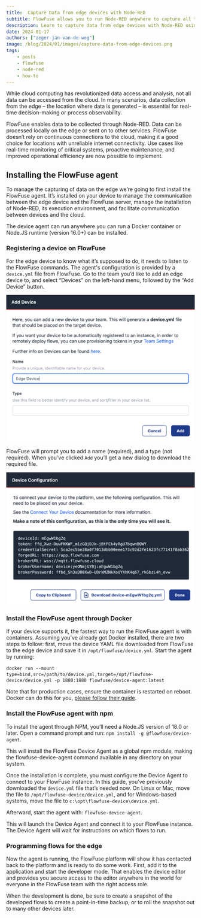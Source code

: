 ```yaml
---
title:  Capture Data from edge devices with Node-RED
subtitle: FlowFuse allows you to run Node-RED anywhere to capture all the data
description: Learn to capture data from edge devices with Node-RED using FlowFuse. Install the agent via Docker or npm, configure device registration, and program custom flows.
date: 2024-01-17
authors: ["zeger-jan-van-de-weg"]
image: /blog/2024/01/images/capture-data-from-edge-devices.png
tags:
    - posts
    - flowfuse
    - node-red
    - how-to
---
```


While cloud computing has revolutionized data access and analysis, not all data can be accessed from the cloud. In many scenarios, data collection from the edge – the location where data is generated – is essential for real-time decision-making or process observability.

<!--more-->

FlowFuse enables data to be collected through Node-RED. Data can be processed locally on the edge or sent on to other services. FlowFuse doesn’t rely on continuous connections to the cloud, making it a good choice for locations with unreliable internet connectivity. Use cases like real-time monitoring of critical systems, proactive maintenance, and improved operational efficiency are now possible to implement.

## Installing the FlowFuse agent

To manage the capturing of data on the edge we’re going to first install the FlowFuse agent. It’s installed on your device to manage the communication between the edge device and the FlowFuse server, manage the installation of Node-RED, its execution environment, and facilitate communication between devices and the cloud.

The device agent can run anywhere you can run a Docker container or Node.JS runtime (version 16.0+) can be installed.


### Registering a device on FlowFuse

For the edge device to know what it’s supposed to do, it needs to listen to the FlowFuse commands. The agent's configuration is provided by a `device.yml` file from FlowFuse. Go to the team you’d like to add an edge device to, and select “Devices” on the left-hand menu, followed by the “Add Device” button.

![Setting up a FlowFuse agent](./images/flowfuse-agent-setup.png "Setting up a FlowFuse agent")

FlowFuse will prompt you to add a name (required), and a type (not required). When you’ve clicked `Add` you’ll get a new dialog to download the required file.

![Configuration file for the FlowFuse agent](./images/device-yml-flowfuse.png "The contents of a device.yml file")

### Install the FlowFuse agent through Docker

If your device supports it, the fastest way to run the FlowFuse agent is with containers. Assuming you’ve already got Docker installed, there are two steps to follow: first, move the device YAML file downloaded from FlowFuse to the edge device and save it in `/opt/flowfuse/device.yml`. Start the agent by running:

```
docker run --mount type=bind,src=/path/to/device.yml,target=/opt/flowfuse-device/device.yml -p 1880:1880 flowfuse/device-agent:latest
```

Note that for production cases, ensure the container is restarted on reboot. Docker can do this for you, [please follow their guide](https://docs.docker.com/config/containers/start-containers-automatically/).


### Install the FlowFuse agent with npm

To install the agent through NPM, you’ll need a Node.JS version of 18.0 or later. Open a command prompt and run: `npm install -g @flowfuse/device-agent`.

This will install the FlowFuse Device Agent as a global npm module, making the flowfuse-device-agent command available in any directory on your system.

Once the installation is complete, you must configure the Device Agent to connect to your FlowFuse instance. In this guide, you’ve previously downloaded the `device.yml` file that’s needed now. On Linux or Mac, move the file to `/opt/flowfuse-device/device.yml`, and for Windows-based systems, move the file to `c:\opt\flowfuse-device\device.yml`.

Afterward, start the agent with: `flowfuse-device-agent`.

This will launch the Device Agent and connect it to your FlowFuse instance. The Device Agent will wait for instructions on which flows to run.

### Programming flows for the edge

Now the agent is running, the FlowFuse platform will show it has contacted back to the platform and is ready to do some work. First, add it to the application and start the developer mode. That enables the device editor and provides you secure access to the editor anywhere in the world for everyone in the FlowFuse team with the right access role.

When the development is done, be sure to create a snapshot of the developed flows to create a point-in-time backup, or to roll the snapshot out to many other devices later.
